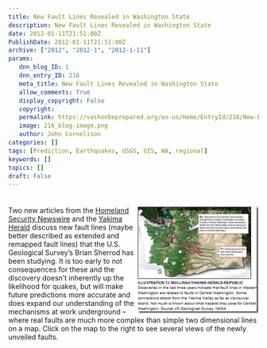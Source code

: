 ```yaml
---
title: New Fault Lines Revealed in Washington State
description: New Fault Lines Revealed in Washington State
date: 2012-01-11T21:51:00Z
PublishDate: 2012-01-11T21:51:00Z
archive: ["2012", "2012-1", "2012-1-11"]
params:
   dnn_blog_ID: 1
   dnn_entry_ID: 216
   meta_title: New Fault Lines Revealed in Washington State
   allow_comments: True
   display_copyright: False
   copyright: 
   permalink: https://vashonbeprepared.org/en-us/Home/EntryId/216/New-Fault-Lines-Revealed-in-Washington-State
   image: 216_blog-image.png
   author: John Cornelison
categories: []
tags: [Prediction, Earthquakes, USGS, GIS, WA, regional]
keywords: []
topics: []
draft: False
---
```


<div class="wlWriterHeaderFooter" style="padding-bottom: 4px; margin: 0px; padding-left: 0px; padding-right: 0px; float: none; padding-top: 4px;"></div>
<p><a href="http://www.yakima-herald.com/galleries/7093/photos/1" title="Click link to see maps of the new fault lines" target="_blank"><img width="244" height="216" title="image" align="right" style="background-image: none;   margin: 0px 0px 5px 5px; padding-left: 0px; padding-right: 0px; display: inline; float: right;   padding-top: 0px;border: 0px solid;" alt="image" src="/images/dnnBlog/1/216/Windows-Live-Writer-New-Fault-Lines-Revealed-in-Washington-S_BF2C-image_3.png" /></a>Two new articles from the <a href="http://www.homelandsecuritynewswire.com/dr20120111-new-fault-lines-discovered-in-western-washington" target="_blank">Homeland Security Newswire</a> and the <a href="http://www.yakima-herald.com/stories/2012/01/08/newly-discovered-earthquake-fault-lines-means-valley-is-on-shakier-ground-than-originally-thought" target="_blank">Yakima Herald</a> discuss new fault lines (maybe better described as extended and remapped fault lines) that the U.S. Geological Survey&rsquo;s Brian Sherrod has been studying. It is too early to not consequences for these and the discovery doesn&rsquo;t inherently up the likelihood for quakes, but will make future predictions more accurate and does expand our understanding of the mechanisms at work underground &ndash; where real faults are much more complex than simple two dimensional lines on a map. Click on the map to the right to see several views of the newly unveiled faults.</p>
